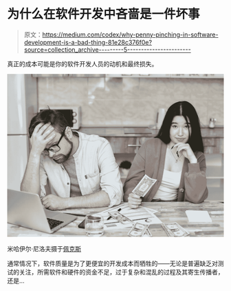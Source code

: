 # 为什么在软件开发中吝啬是一件坏事

> 原文：<https://medium.com/codex/why-penny-pinching-in-software-development-is-a-bad-thing-81e28c376f0e?source=collection_archive---------5----------------------->

真正的成本可能是你的软件开发人员的动机和最终损失。

![](img/fb614e3303e41ad072413cd379801e3f.png)

米哈伊尔·尼洛夫摄于[佩克斯](https://www.pexels.com/photo/a-man-and-woman-doing-budgeting-7735783/?utm_content=attributionCopyText&utm_medium=referral&utm_source=pexels)

通常情况下，软件质量是为了更便宜的开发成本而牺牲的——无论是普遍缺乏对测试的关注，所需软件和硬件的资金不足，过于复杂和混乱的过程及其寄生传播者，还是…